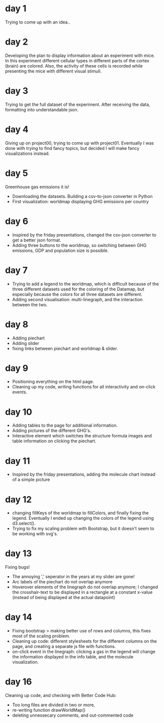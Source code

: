 # day 1
Trying to come up with an idea..

# day 2
Developing the plan to display information about an experiment with mice. In this experiment different cellular types in different parts of the cortex (brain) are colored. Also, the activity of these cells is recorded while presenting the mice with different visual stimuli. 

# day 3
Trying to get the full dataset of the experiment. After receiving the data, formatting into understandable json.

# day 4
Giving up on project00, trying to come up with project01. Eventually I was done with trying to find fancy topics, but decided I will make fancy visualizations instead. 

# day 5
Greenhouse gas emissions it is!
* Downloading the datasets. Building a csv-to-json converter in Python
* First visualization: worldmap displaying GHG emissions per country

# day 6
* Inspired by the friday presentations, changed the csv-json converter to get a better json format. 
* Adding three buttons to the worldmap, so switching between GHG emissions, GDP and population size is possible. 

# day 7
* Trying to add a legend to the worldmap, which is difficult because of the three different datasets used for the coloring of the Datamap, but especially because the colors for all three datasets are different. 
* Adding second visualisation: multi-linegraph, and the interaction between the two. 

# day 8
* Adding piechart
* Adding slider
* fixing links between piechart and worldmap & slider. 

# day 9
* Positioning everything on the html page.
* Cleaning up my code, writing functions for all interactivity and on-click events. 

# day 10
* Adding tables to the page for additional information. 
* Adding pictures of the different GHG's. 
* Interactive element which switches the structure formula images and table information on clicking the piechart. 

# day 11
* Inspired by the friday presentations, adding the molecule chart instead of a simple picture

# day 12
* changing fillKeys of the worldmap to fillColors, and finally fixing the legend. Eventually I ended up changing the colors of the legend using d3.select().
* Trying to fix my scaling problem with Bootstrap, but it doesn't seem to be working with svg's. 

# day 13
Fixing bugs!
* The annoying ',' seperator in the years at my slider are gone!
* Arc labels of the piechart do not overlap anymore
* Hoverover elements of the linegraph do not overlap anymore; I changed the crosshair-text to be displayed in a rectangle at a constant x-value (instead of being displayed at the actual datapoint)

# day 14
* Fixing bootstrap > making better use of rows and columns, this fixes most of the scaling problem. 
* Cleaning up code: different stylesheets for the different columns on the page, and creating a separate js file with functions.
* on-click event in the linegraph: clicking a gas in the legend will change the information displayed in the info table, and the molecule visualization.

# day 16
Cleaning up code, and checking with Better Code Hub:
* Too long files are divided in two or more,
* re-writing function drawWorldMap()
* deleting unnessecary comments, and out-commented code
